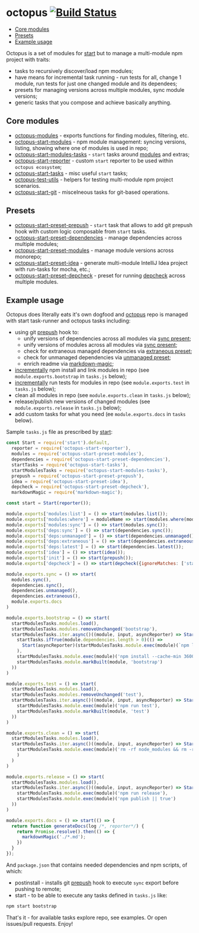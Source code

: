 # octopus [![Build Status](https://img.shields.io/travis/wix/octopus/master.svg?label=build%20status)](https://travis-ci.org/wix/octopus)

<!-- ⛔️ AUTO-GENERATED-CONTENT:START (TOC) -->
- [Core modules](#core-modules)
- [Presets](#presets)
- [Example usage](#example-usage)
<!-- ⛔️ AUTO-GENERATED-CONTENT:START (TOC) -->
<!-- ⛔️ AUTO-GENERATED-CONTENT:END -->

Octopus is a set of modules for [start](https://github.com/start-runner/start) but to manage a multi-module npm project with traits:
 - tasks to recursively discover/load npm modules;
 - have means for incremental task running - run tests for all, change 1 module, run tests for just one changed module and its dependees;
 - presets for managing versions across multiple modules, sync module versions;
 - generic tasks that you compose and achieve basically anything.

## Core modules

 - [octopus-modules](modules) - exports functions for finding modules, filtering, etc.
 - [octopus-start-modules](start-modules) - npm module management: syncing versions, listing, showing where one of modules is used in repo;
 - [octopus-start-modules-tasks](start-modules-tasks) - `start` tasks around [modules](modules) and extras;
 - [octopus-start-reporter](start-reporter) - custom `start` reporter to be used within `octopus ecosystem`;
 - [octopus-start-tasks](start-tasks) - misc useful `start` tasks;
 - [octopus-test-utils](test-utils) - helpers for testing multi-module npm project scenarios. 
 - [octopus-start-git](startgit) - miscelneous tasks for git-based operations. 

## Presets

 - [octopus-start-preset-prepush](start-preset-prepush) - `start` task that allows to add git prepush hook with custom logic composable from `start` tasks.
 - [octopus-start-preset-dependencies](start-preset-dependencies) - manage dependencies across multiple modules;
 - [octopus-start-preset-modules](start-preset-modules) - manage module versions across monorepo;
 - [octopus-start-preset-idea](start-preset-idea) - generate multi-module IntelliJ Idea project with run-tasks for mocha, etc.; 
 - [octopus-start-preset-depcheck](start-preset-depcheck) - preset for running [depcheck](https://github.com/depcheck/depcheck) across multiple modules.

## Example usage

Octopus does literally eats it's own dogfood and [octopus](.) repo is managed with start task-runner and octopus tasks including:
 - using git [prepush](start-preset-prepush#usage) hook to:
   - unify versions of dependencies across all modules via [sync present](start-preset-dependencies#sync);
   - unify versions of modules across all modules via [sync present](start-preset-modules#sync);
   - check for extraneous managed dependencies via [extraneous preset](start-preset-dependencies#extraneous);
   - check for unmanaged dependencies via [unmanaged preset](start-preset-dependencies#unmanaged);
   - enrich readme via [markdown-magic](https://www.npmjs.com/package/markdown-magic);
 - [incrementally](start-modules-tasks#modulesremoveunchangedlabel--default) npm install and link modules in repo (see `module.exports.bootstrap` in `tasks.js` below);
 - [incrementally](start-modules-tasks#modulesremoveunchangedlabel--default) run tests for modules in repo (see `module.exports.test` in `tasks.js` below);
 - clean all modules in repo (see `module.exports.clean` in `tasks.js` below);
 - release/publish new versions of changed modules (see `module.exports.release` in `tasks.js` below);
 - add custom tasks for what you need (ee `module.exports.docs` in `tasks` below).
 
Sample `tasks.js` file as prescribed by [start](https://github.com/start-runner/start#tasks-file):
<!-- ⛔️ AUTO-GENERATED-CONTENT:START (CODE:src=tasks.js) -->
<!-- The below code snippet is automatically added from tasks.js -->
```js
const Start = require('start').default,
  reporter = require('octopus-start-reporter'),
  modules = require('octopus-start-preset-modules'),
  dependencies = require('octopus-start-preset-dependencies'),
  startTasks = require('octopus-start-tasks'),
  startModulesTasks = require('octopus-start-modules-tasks'),
  prepush = require('octopus-start-preset-prepush'),
  idea = require('octopus-start-preset-idea'),
  depcheck = require('octopus-start-preset-depcheck'),
  markdownMagic = require('markdown-magic');

const start = Start(reporter());

module.exports['modules:list'] = () => start(modules.list());
module.exports['modules:where'] = moduleName => start(modules.where(moduleName));
module.exports['modules:sync'] = () => start(modules.sync());
module.exports['deps:sync'] = () => start(dependencies.sync());
module.exports['deps:unmanaged'] = () => start(dependencies.unmanaged());
module.exports['deps:extraneous'] = () => start(dependencies.extraneous());
module.exports['deps:latest'] = () => start(dependencies.latest());
module.exports['idea'] = () => start(idea());
module.exports['init'] = () => start(prepush());
module.exports['depcheck'] = () => start(depcheck({ignoreMatches: ['start-simple-cli']}));

module.exports.sync = () => start(
  modules.sync(),
  dependencies.sync(),
  dependencies.unmanaged(),
  dependencies.extraneous(),
  module.exports.docs
)

module.exports.bootstrap = () => start(
  startModulesTasks.modules.load(),
  startModulesTasks.modules.removeUnchanged('bootstrap'),
  startModulesTasks.iter.async()((module, input, asyncReporter) => Start(asyncReporter)(
    startTasks.ifTrue(module.dependencies.length > 0)(() =>
      Start(asyncReporter)(startModulesTasks.module.exec(module)(`npm link ${module.dependencies.map(item => item.name).join(' ')}`))
    ),
    startModulesTasks.module.exec(module)('npm install --cache-min 3600 && npm link'),
    startModulesTasks.module.markBuilt(module, 'bootstrap')
  ))
)

module.exports.test = () => start(
  startModulesTasks.modules.load(),
  startModulesTasks.modules.removeUnchanged('test'),
  startModulesTasks.iter.async()((module, input, asyncReporter) => Start(asyncReporter)(
    startModulesTasks.module.exec(module)('npm run test'),
    startModulesTasks.module.markBuilt(module, 'test')
  ))
)

module.exports.clean = () => start(
  startModulesTasks.modules.load(),
  startModulesTasks.iter.async()((module, input, asyncReporter) => Start(asyncReporter)(
    startModulesTasks.module.exec(module)('rm -rf node_modules && rm -rf target && rm -f npm-shrinkwarp.json && rm -f yarn.lock && npm-debug.log*')
    )
  )
)

module.exports.release = () => start(
  startModulesTasks.modules.load(),
  startModulesTasks.iter.async()((module, input, asyncReporter) => Start(asyncReporter)(
    startModulesTasks.module.exec(module)('npm run release'),
    startModulesTasks.module.exec(module)('npm publish || true')
  ))
)

module.exports.docs = () => start(() => {
  return function generateDocs(log /*, reporter*/) {
    return Promise.resolve().then(() => {
      markdownMagic('./*.md');
    })
  }
});
```
<!-- ⛔️ AUTO-GENERATED-CONTENT:START (CODE:src=tasks.js) -->
<!-- ⛔️ AUTO-GENERATED-CONTENT:END -->

And `package.json` that contains needed dependencies and npm scripts, of which:
 - postinstall - installs git [prepush](start-preset-prepush#usage) hook to execute `sync` export before pushing to remote;
 - start - to be able to execute any tasks defined in `tasks.js` like:
 
```bash
npm start bootstrap
```

That's it - for available tasks explore repo, see examples. Or open issues/pull requests. Enjoy!